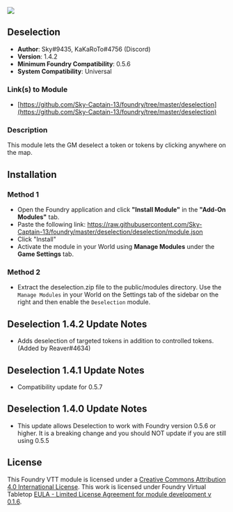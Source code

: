 ![](https://img.shields.io/badge/Foundry-v0.5.6-informational)
## Deselection

* **Author**: Sky#9435, KaKaRoTo#4756 (Discord)
* **Version**: 1.4.2
* **Minimum Foundry Compatibility**: 0.5.6
* **System Compatibility**: Universal

### Link(s) to Module
* [https://github.com/Sky-Captain-13/foundry/tree/master/deselection](https://github.com/Sky-Captain-13/foundry/tree/master/deselection)

### Description
This module lets the GM deselect a token or tokens by clicking anywhere on the map.

## Installation
### Method 1
* Open the Foundry application and click **"Install Module"** in the **"Add-On Modules"** tab.
* Paste the following link: https://raw.githubusercontent.com/Sky-Captain-13/foundry/master/deselection/deselection/module.json
* Click "Install"
* Activate the module in your World using **Manage Modules** under the **Game Settings** tab.

### Method 2
* Extract the deselection.zip file to the public/modules directory. Use the `Manage Modules` in your World on the Settings tab of the sidebar on the right and then enable the `Deselection` module.

## Deselection 1.4.2 Update Notes
* Adds deselection of targeted tokens in addition to controlled tokens. (Added by Reaver#4634)

## Deselection 1.4.1 Update Notes
* Compatibility update for 0.5.7

## Deselection 1.4.0 Update Notes
* This update allows Deselection to work with Foundry version 0.5.6 or higher. It is a breaking change and you should NOT update if you are still using 0.5.5

## License
This Foundry VTT module is licensed under a [Creative Commons Attribution 4.0 International License](http://creativecommons.org/licenses/by/4.0/).
This work is licensed under Foundry Virtual Tabletop [EULA - Limited License Agreement for module development v 0.1.6](http://foundryvtt.com/pages/license.html).
